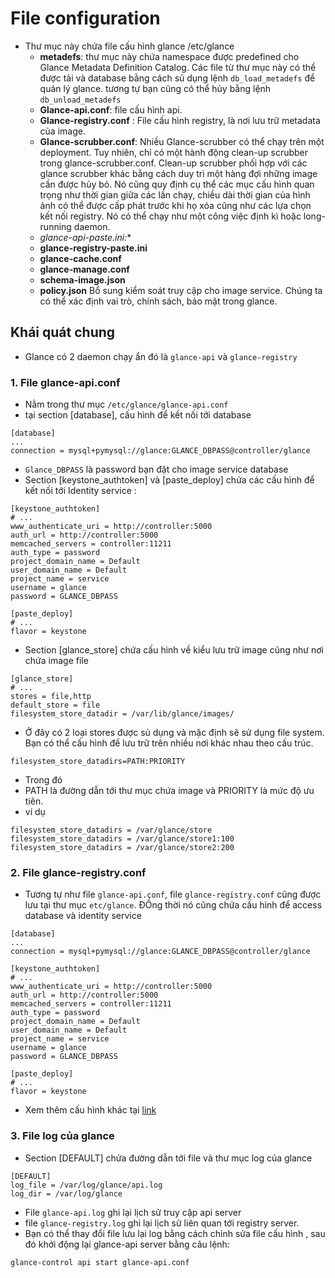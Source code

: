# File configuration # 
- Thư mục này chứa file cấu hình glance /etc/glance 
  - **metadefs**: thư mục này chứa namespace được predefined cho Glance Metadata Definition Catalog. Các file từ thư mục này có thể được tải và database bằng cách sủ dụng lệnh `db_load_metadefs` để quản lý glance. tương tự bạn cũng có thể hủy bằng lệnh `db_unload_metadefs` 
  - **Glance-api.conf**: file cấu hình api. 
  - **Glance-registry.conf** : File cấu hình registry, là nơi lưu trữ metadata của image. 
  - **Glance-scrubber.conf**: Nhiều Glance-scrubber có thể chạy trên một deployment. Tuy nhiên, chỉ có một hành động clean-up scrubber trong glance-scrubber.conf. Clean-up scrubber phối hợp với các glance scrubber khác bằng cách duy trì một hàng đợi những image cần được hủy bỏ. Nó cũng quy định cụ thể các mục cấu hình quan trọng như thời gian giữa các lần chạy, chiều dài thời gian của hình ảnh có thể được cấp phát trước khi họ xóa cũng như các lựa chọn kết nối registry. Nó có thể chạy như một công việc định kì hoặc long-running daemon. 
  - *glance-api-paste.ini:**
  - **glance-registry-paste.ini**
  - **glance-cache.conf**
  - **glance-manage.conf**
  - **schema-image.json**
  - **policy.json** Bổ sung kiểm soát truy cập cho image service. Chúng ta có thể xác định vai trò, chính sách, bảo mật trong glance.
  
## Khái quát chung ## 
- Glance có 2 daemon chạy ẩn đó là `glance-api` và `glance-registry` 
### 1. File glance-api.conf ### 
- Nằm trong thư mục `/etc/glance/glance-api.conf`
- tại section [database], cấu hình để kết nối tới database 
```
[database]
...
connection = mysql+pymysql://glance:GLANCE_DBPASS@controller/glance
```
- `Glance_DBPASS` là password bạn đặt cho image service database 
- Section [keystone_authtoken] và [paste_deploy] chứa các cấu hình để kết nối tới Identity service : 
```
[keystone_authtoken]
# ...
www_authenticate_uri = http://controller:5000
auth_url = http://controller:5000
memcached_servers = controller:11211
auth_type = password
project_domain_name = Default
user_domain_name = Default
project_name = service
username = glance
password = GLANCE_DBPASS

[paste_deploy]
# ...
flavor = keystone
```
- Section [glance_store] chứa cấu hình về kiểu lưu trữ image cũng như  nơi chứa image file 
```
[glance_store]
# ...
stores = file,http
default_store = file
filesystem_store_datadir = /var/lib/glance/images/
```
- Ở đây có 2 loại stores được sủ dụng và mặc định sẽ sử dụng file system. Bạn có thể cấu hình để lưu trữ trên nhiều nơi khác nhau theo cấu trúc. 
```
filesystem_store_datadirs=PATH:PRIORITY
```
- Trong đó 
- PATH là đường dẫn tới thư mục chứa image và PRIORITY là mức độ ưu tiên. 
- ví dụ 
```
filesystem_store_datadirs = /var/glance/store
filesystem_store_datadirs = /var/glance/store1:100
filesystem_store_datadirs = /var/glance/store2:200
```
### 2. File glance-registry.conf ### 
- Tương tự như file `glance-api.conf`, file `glance-registry.conf` cũng được lưu tại thư mục `etc/glance`. ĐỒng thời nó cũng chứa cấu hình để access database và identity service
```
[database]
...
connection = mysql+pymysql://glance:GLANCE_DBPASS@controller/glance

[keystone_authtoken]
# ...
www_authenticate_uri = http://controller:5000
auth_url = http://controller:5000
memcached_servers = controller:11211
auth_type = password
project_domain_name = Default
user_domain_name = Default
project_name = service
username = glance
password = GLANCE_DBPASS

[paste_deploy]
# ...
flavor = keystone
```
- Xem thêm cấu hình khác tại [link](https://docs.openstack.org/glance/latest/configuration/configuring.html)

### 3. File log của glance ### 
- Section [DEFAULT] chứa đường dẫn tới file và thư mục log của glance 
```
[DEFAULT]
log_file = /var/log/glance/api.log
log_dir = /var/log/glance
```
- File `glance-api.log` ghi lại lịch sử truy cập api server 
- file `glance-registry.log` ghi lại lịch sử liên quan tới registry server. 
- Bạn có thể thay đổi file lưu lại log bằng cách chỉnh sửa file cấu hình , sau đó khởi động lại glance-api server bằng câu lệnh: 
```
glance-control api start glance-api.conf
```
